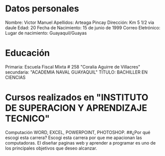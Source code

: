                                   



# Datos personales
Nombre: Victor Manuel
Apellidos: Arteaga Pincay
Dirección: Km 5 1/2 via daule
Edad: 20
Fecha de Nacimiento: 15 de junio de 1999
Correo Eletrónico: 
Lugar de nacimiento: Guayaquil/Guayas
# Educación 
Primaria: Escuela Fiscal Mixta # 258
"Coralia Aguirre de Villacres"
secundaria: "ACADEMIA NAVAL GUAYAQUIL"
TITULO: BACHILLER EN CIENCIAS
# Cursos realizados en "INSTITUTO DE SUPERACION Y APRENDIZAJE TECNICO"
Computación
WORD, EXCEL, POWERPOINT, PHOTOSHOP.
##¿Por qué escogi esta carrera?
Escogi esta carrera por que me apacionan las computadoras. El diseñar paginas
web y aprender a programar es uno de los principales objetivos que deseo alcanzar.
